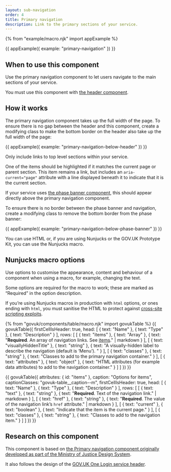 ```yaml
---
layout: sub-navigation
order: 4
title: Primary navigation
description: Link to the primary sections of your service.
---
```


{% from "example/macro.njk" import appExample %}

{{ appExample({
  example: "primary-navigation"
}) }}

## When to use this component

Use the primary navigation component to let users navigate to the main sections of your service.

You must use this component with [the header component](https://design-system.service.gov.uk/components/header/).

## How it works

The primary navigation component takes up the full width of the page. To ensure there is no gap between the header and this component, create a modifying class to make the bottom border on the header also take up the full width of the page:

{{ appExample({
  example: "primary-navigation-below-header"
}) }}

Only include links to top level sections within your service.

One of the items should be highlighted if it matches the current page or parent section. This item remains a link, but includes an `aria-current="page"` attribute with a line displayed beneath it to indicate that it is the current section.

If your service uses [the phase banner component](https://design-system.service.gov.uk/components/phase-banner/), this should appear directly above the primary navigation component.

To ensure there is no border between the phase banner and navigation, create a modifying class to remove the bottom border from the phase banner:

{{ appExample({
  example: "primary-navigation-below-phase-banner"
}) }}

You can use HTML or, if you are using Nunjucks or the GOV.UK Prototype Kit, you can use the Nunjucks macro.

## Nunjucks macro options

Use options to customise the appearance, content and behaviour of a component when using a macro, for example, changing the text.

Some options are required for the macro to work; these are marked as “Required” in the option description.

If you’re using Nunjucks macros in production with `html` options, or ones ending with `html`, you must sanitise the HTML to protect against [cross-site scripting exploits](https://developer.mozilla.org/en-US/docs/Glossary/Cross-site_scripting).

{% from "govuk/components/table/macro.njk" import govukTable %}
{{ govukTable({
  firstCellIsHeader: true,
  head: [
    { text: "Name" },
    { text: "Type" },
    { text: "Description" }
  ],
  rows: [
    [
      { text: "items" },
      { text: "Array" },
      { text: "**Required**. An array of navigation links. See [items](#items)." | markdown }
    ],
    [
      { text: "visuallyHiddenTitle" },
      { text: "string" },
      { text: "A visually-hidden label to describe the navigation (default is ‘Menu’). " }
    ],
    [
      { text: "classes" },
      { text: "string" },
      { text: "Classes to add to the primary navigation container." }
    ],
    [
      { text: "attributes" },
      { text: "object" },
      { text: "HTML attributes (for example data attributes) to add to the navigation container." }
    ]
  ]
}) }}

{{ govukTable({
  attributes: { id: "items" },
  caption: "Options for items",
  captionClasses: "govuk-table__caption--m",
  firstCellIsHeader: true,
  head: [
    { text: "Name" },
    { text: "Type" },
    { text: "Description" }
  ],
  rows: [
    [
      { text: "text" },
      { text: "string" },
      { text: "**Required**. Text of the navigation link." | markdown }
    ],
    [
      { text: "href" },
      { text: "string" },
      { text: "**Required**. The value of the navigation link’s `href` attribute." | markdown }
    ],
    [
      { text: "current" },
      { text: "boolean" },
      { text: "Indicate that the item is the current page." }
    ],
    [
      { text: "classes" },
      { text: "string" },
      { text: "Classes to add to the navigation item." }
    ]
  ]
}) }}

## Research on this component

This component is based on [the Primary navigation component originally developed as part of the Ministry of Justice Design System](https://design-patterns.service.justice.gov.uk/components/primary-navigation/).

It also follows the design of the [GOV.UK One Login service header](https://github.com/govuk-one-login/service-header).
